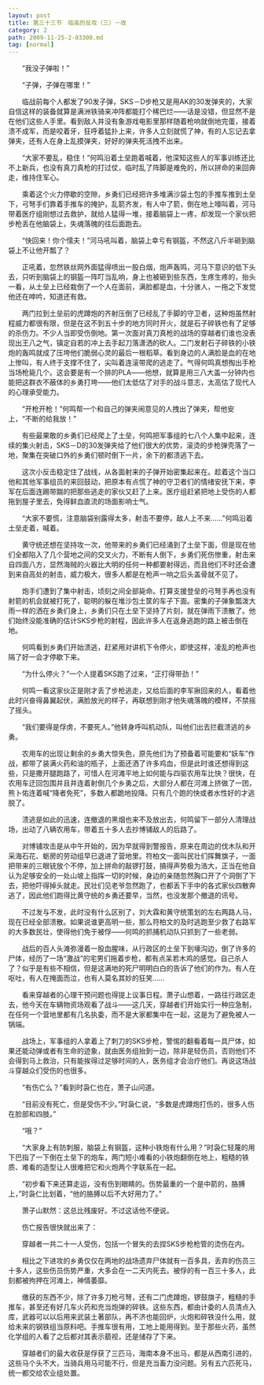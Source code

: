 ```yaml
---
layout: post
title: 第三十三节　临高的反攻（三）－改
category: 2
path: 2009-11-25-2-03300.md
tag: [normal]
---
```


　　“我没子弹啦！”

　　“子弹，子弹在哪里！”

　　临战前每个人都发了90发子弹，SKS－D步枪又是用AK的30发弹夹的，大家自信这样的装备就算是满洲铁骑来冲阵都能打个稀巴烂――话是没错，但显然不是在他们这些人手里。看到敌人并没有象游戏电影里那样随着枪响就倒地完蛋，接着溃不成军，而是咬着牙，狂呼着猛扑上来，许多人立刻就慌了神，有的人忘记去拿弹夹，还有人在身上乱摸弹夹，好好的弹夹死活拽不出来。

　　“大家不要乱，稳住！”何鸣沿着土垒跑着喊着，他深知这些人的军事训练还比不上新兵，也没有真刀真枪的打过仗，临时乱了阵脚是难免的，所以拼命的来回奔走，维持住军心。

　　乘着这个火力停歇的空隙，乡勇们已经把许多堆满沙袋土包的手推车推到土垒下，弓弩手们靠着手推车的掩护，乱箭齐发，有人中了箭，倒在地上嚎叫着，河马带着医疗组刚想过去救护，就给人猛得一堆，接着脑袋上一疼，却发现一个家伙把步枪丢在他脑袋上，失魂落魄的往后面跑去。

　　“快回来！你个懦夫！”河马吼叫着，脑袋上幸亏有钢盔，不然这八斤半砸到脑袋上不让他开瓢了？

　　正吼着，忽然铁丝网外面猛得喷出一股白烟，炮声轰鸣，河马下意识的低下头去，只听到脑袋上的钢盔一阵叮当乱响，身上也被砸到些东西，生疼生疼的，抬头一看，从土垒上已经栽倒了一个人在面前，满脸都是血，十分骇人，一拖之下发觉他还在呻吟，知道还有救。

　　两门拉到土垒前的虎蹲炮的齐射压倒了已经乱了手脚的守卫者，这种炮虽然射程威力都很有限，但是在这不到五十步的地方同时开火，就是石子碎铁也有了足够的杀伤力。不少人当即受伤倒地。第一次面对真刀真枪的战场的穿越者们谁也没表现出王八之气，镇定自若的冲上去手起刀落潇洒的砍人。二门发射石子碎铁的小铁炮的轰鸣就成了压垮他们脆弱心灵的最后一根稻草。看到身边的人满脸是血的在地上惨叫，有人终于支撑不住了，尖叫着连滚带爬的逃走了。气得何鸣真想掏出手枪当场枪毙几个。这会要是有一个排的PLA――他想，就算是用三八大盖一分钟内也能把这群衣不蔽体的乡勇打垮――他们太低估了对手的战斗意志，太高估了现代人的心理承受能力。

　　“开枪开枪！”何鸣帮一个和自己的弹夹闹意见的人拽出了弹夹，帮他安上，“不断的给我放！”

　　有些最果敢的乡勇们已经爬上了土垒，何鸣把军事组的七八个人集中起来，连续的集火射击，SKS－D的30发弹夹给了他们很大的优势，滚烫的步枪弹壳落了一地，聚集在突破口外的乡勇们顿时倒下一片，余下的都溃逃下去。

　　这次小反击稳定住了战线，从各面射来的子弹开始密集起来在。趁着这个当口他和其他军事组员的来回鼓动，把原本有点慌了神的守卫者们的情绪安抚下来，李军在后面连踢带踹的把那些逃走的家伙又赶了上来。医疗组赶紧把地上受伤的人都拖到屋子里去，免得鲜血直流的场面影响士气。

　　“大家不要慌，注意脑袋别露得太多，射击不要停，敌人上不来……”何鸣沿着土垒走着，喊着。

　　黄守统还想在坚持攻一次，他带来的乡勇们已经涌到了土垒下面，但是现在他们全都陷入了几个营地之间的交叉火力，不断有人倒下，乡勇们死伤惨重，射击来自四面八方，显然海贼的火器比大明的任何一种都要射得远，而且他们不时还会遭到来自高处的射击，威力极大，很多人都是在枪声一响之后头盖骨就不见了。

　　炮手们遭到了集中射击，顷刻之间全部毙命。打算支援登垒的弓弩手再也没有射箭的机会就被打死了，聪明的躲在堆沙包土筐的车子下面。密集的子弹象瓢泼大雨一样的洒在乡勇们身上，乡勇们只在土垒下坚持了片刻，就在弹雨下溃散了。他们始终没能准确的估计SKS步枪的射程，因此许多人在返身逃跑的路上被击倒在地。

　　何鸣看到乡勇们开始溃逃，赶紧用对讲机下令停火，即使这样，凌乱的枪声也隔了好一会才停歇下来。

　　“为什么停火？”一个人提着SKS跑了过来，“正打得带劲！”

　　何鸣一看这家伙正是刚才丢了步枪逃走，又给后面的李军揪回来的人，看着他此时兴奋得鼻翼起伏，满脸放光的样子，再联想到刚才他失魂落魄的模样，不禁摇了摇头。

　　“我们要得是俘虏，不要死人。”他转身呼叫机动队，叫他们出去拦截溃逃的乡勇。

　　农用车的出现让剩余的乡勇大惊失色，原先他们为了预备着可能要和“妖车”作战，都带了装满火药和油的瓶子，上面还洒了许多鸡血，但是此时谁还想得到这些，只是撒开腿跑路了，可惜人在河滩平地上如何能与四驱农用车比快？很快，在农用车迂回包围并且并连着射倒几个乡勇之后，大部分人都在河滩上挤做了一团，熊卜佑连着喊“降者免死”，多数人都跪地投降。只有几个跑的快或者水性好的才逃脱了。

　　溃逃是如此的迅速，连撤退的黑烟也来不及放出去，何鸣留下一部分人清理战场，出动了八辆农用车，带着五十多人去抄博铺敌人的后路了。

　　对博铺攻击是从中午开始的，因为早就得到警报告，原来在周边的伐木队和开采海石花、蛎房的劳动组早已退进了营地里。符柏文一面叫民壮们挥舞旗子，一面把带来的三眼铳放个不停，加上拼命的敲锣打鼓，搞得声势极为浩大，正当在他自认为足够安全的一处山坡上指挥一切的时候，身边的亲随忽然胸口开了个洞倒了下去，把他吓得掉头就走。民壮们见老爷忽然跑了，也都丢下手中的各式家伙四散奔逃了，因此他们跑得比黄守统的乡勇还要早，当然，也没发那个撤退的讯号。

　　不过发与不发，此时没有什么区别了，刘大霖和黄守统策划的左右两路人马，现在已经全部溃散。如果说谁更高明一些，那么符柏文的及时逃跑至少救了右路军的大多数民壮，使得他们免于被俘――何鸣的抓捕机动队只抓到了一些老弱。

　　战后的百人头滩弥漫着一股血腥味，从行政区的土垒下到壕沟边，倒了许多的尸体，经历了一场“激战”的宅男们拖着步枪，都有点呆若木鸡的感觉。自己杀人了？似乎是有些不相信，但是这满地的死尸明明白白的告诉了他们的作为。有人在呕吐，有人在掩面而泣，也有人莫名其妙的狂笑……

　　看来穿越者的心理干预问题也得提上议事日程。萧子山想着，一路往行政区走去，他今天在车辆物资场观看了战斗――这几天，穿越者们开始实行一种应急制，在任何一个营地里都有几名执委，而不是大家都集中在一起，这是为了避免被人一锅端。

　　战场上，军事组的人拿着上了刺刀的SKS步枪，警惕的翻看着每一具尸体，如果还能动弹或者有生命的迹象，就由医务组抬到一边，除非是轻伤员，否则他们不会得到马上救治，只有能挨得过足够时间的人，医务组才会治疗他们。再说这场战斗穿越众们受伤的也很多。

　　“有伤亡么？”看到时袅仁也在，萧子山问道。

　　“目前没有死亡，但是受伤不少。”时袅仁说，“多数是虎蹲炮打伤的，很多人伤在脸部和四肢。”

　　“哦？”

　　“大家身上有防刺服，脑袋上有钢盔，这种小铁炮有什么用？”时袅仁轻蔑的用下巴指了一下倒在土垒下的炮车，两门短小难看的小铁炮翻倒在地上，粗糙的铁质、难看的造型让人很难把它和火炮两个字联系在一起。

　　“初步看下来还算走运，没有伤到眼睛的。伤势最重的一个是中箭的，胳膊上，”时袅仁比划着，“他的胳膊以后不大好用力了。”

　　萧子山默然：这总比残废好。不过这话他不便说。

　　伤亡报告很快就出来了：

　　穿越者一共二十一人受伤，包括一个冒失的去捏SKS步枪枪管的烫伤在内。

　　相比之下进攻的乡勇仅仅在两地的战场遗弃尸体就有一百多具，丢弃的伤员三十多人，这些伤员伤势严重，大多会在一二天内死去。被俘的有一百三十多人，此刻都被拘押在河滩上，神情萎靡。

　　缴获的东西不少，除了许多刀枪弓弩，还有二门虎蹲炮，锣鼓旗子，粗糙的手推车，甚至还有好几车火药和充当炮弹的碎铁。这些东西，都由计委的人员清点入库，武器可以以后用来武装土著部队，再不济也能回炉，火炮和碎铁没什么用，就给未来的钢铁组当原料吧。手推车很有用，工地上能用得到。至于那些火药，虽然化学组的人看了之后都对其表示藐视，还是储存了下来。

　　穿越者们的最大收获是俘获了三匹马，海南本身不出马，都是从西南引进的，这些马个头不大，当骑兵用马可能不行，但是充当畜力没问题。另有五六匹死马，统一都交给农业组处置。
